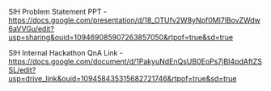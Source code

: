 SIH Problem Statement PPT - https://docs.google.com/presentation/d/18_OTUfv2W8yNpf0Ml7lBovZWdw6aVVGu/edit?usp=sharing&ouid=109469085907263857050&rtpof=true&sd=true

SIH Internal Hackathon QnA Link - https://docs.google.com/document/d/1PakyuNdEnQsUB0EoPs7jBI4pdAftZSSL/edit?usp=drive_link&ouid=109458435315682721746&rtpof=true&sd=true
